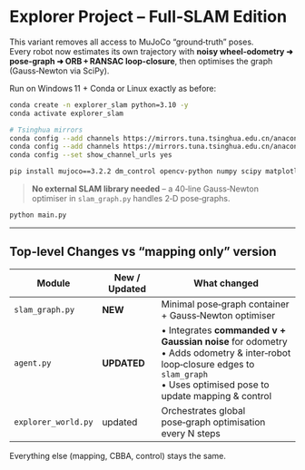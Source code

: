 
# Explorer Project – **Full‑SLAM Edition**

This variant removes all access to MuJoCo “ground‑truth” poses.  
Every robot now estimates its own trajectory with **noisy wheel‑odometry ➜ pose‑graph ➜ ORB + RANSAC loop‑closure**, then optimises the graph (Gauss‑Newton via SciPy).

Run on Windows 11 + Conda or Linux exactly as before:

```bash
conda create -n explorer_slam python=3.10 -y
conda activate explorer_slam

# Tsinghua mirrors
conda config --add channels https://mirrors.tuna.tsinghua.edu.cn/anaconda/pkgs/main
conda config --add channels https://mirrors.tuna.tsinghua.edu.cn/anaconda/cloud/conda-forge
conda config --set show_channel_urls yes

pip install mujoco==3.2.2 dm_control opencv-python numpy scipy matplotlib tqdm
```

> **No external SLAM library needed** – a 40‑line Gauss‑Newton optimiser in `slam_graph.py` handles 2‑D pose‑graphs.

```bash
python main.py
```

---

## Top‑level Changes vs “mapping only” version

| Module | New / Updated | What changed |
|--------|---------------|--------------|
| `slam_graph.py` | **NEW** | Minimal pose‑graph container + Gauss‑Newton optimiser |
| `agent.py` | **UPDATED** | • Integrates **commanded v + Gaussian noise** for odometry<br>• Adds odometry & inter‑robot loop‑closure edges to `slam_graph`<br>• Uses optimised pose to update mapping & control |
| `explorer_world.py` | updated | Orchestrates global pose‑graph optimisation every N steps |

Everything else (mapping, CBBA, control) stays the same.
